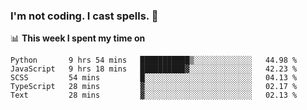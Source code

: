 ### I'm not coding. I cast spells. 🎩

📊 **This week I spent my time on**
<!--START_SECTION:waka-->
```text
Python       9 hrs 54 mins   ███████████▒░░░░░░░░░░░░░   44.98 % 
JavaScript   9 hrs 18 mins   ██████████▓░░░░░░░░░░░░░░   42.23 % 
SCSS         54 mins         █░░░░░░░░░░░░░░░░░░░░░░░░   04.13 % 
TypeScript   28 mins         ▓░░░░░░░░░░░░░░░░░░░░░░░░   02.17 % 
Text         28 mins         ▓░░░░░░░░░░░░░░░░░░░░░░░░   02.13 % 
```
<!--END_SECTION:waka-->
